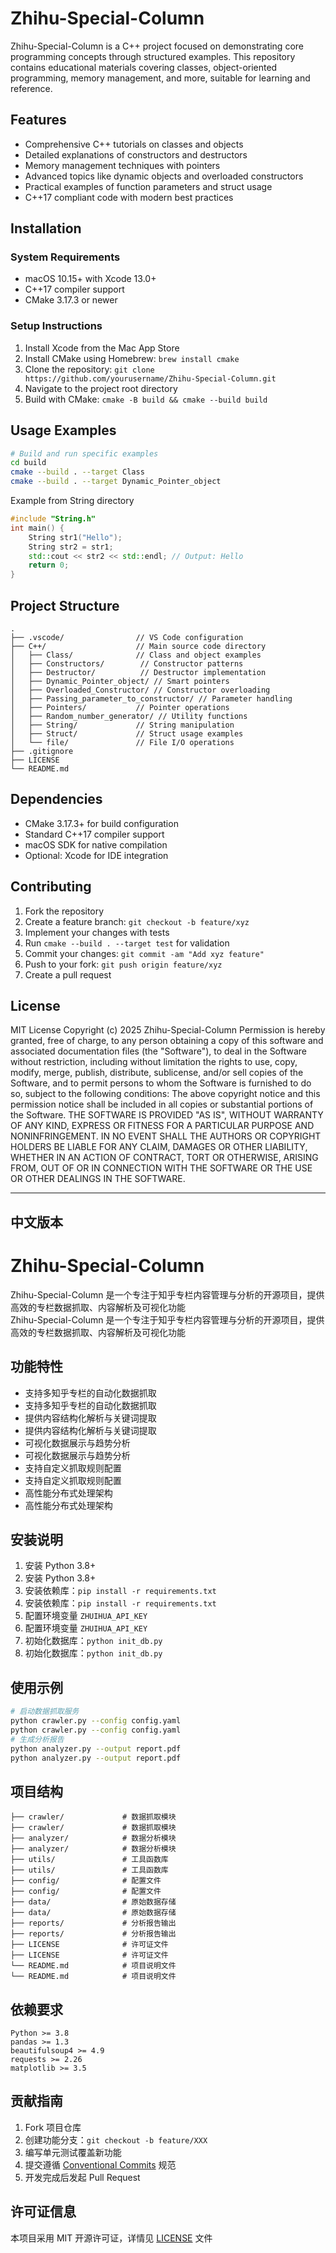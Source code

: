 # Zhihu-Special-Column
Zhihu-Special-Column is a C++ project focused on demonstrating core programming concepts through structured examples. This repository contains educational materials covering classes, object-oriented programming, memory management, and more, suitable for learning and reference.
## Features
- Comprehensive C++ tutorials on classes and objects
- Detailed explanations of constructors and destructors
- Memory management techniques with pointers
- Advanced topics like dynamic objects and overloaded constructors
- Practical examples of function parameters and struct usage
- C++17 compliant code with modern best practices
## Installation
### System Requirements
- macOS 10.15+ with Xcode 13.0+
- C++17 compiler support
- CMake 3.17.3 or newer
### Setup Instructions
1. Install Xcode from the Mac App Store
2. Install CMake using Homebrew: `brew install cmake`
3. Clone the repository: `git clone https://github.com/yourusername/Zhihu-Special-Column.git`
4. Navigate to the project root directory
5. Build with CMake: `cmake -B build && cmake --build build`
## Usage Examples
```bash
# Build and run specific examples
cd build
cmake --build . --target Class
cmake --build . --target Dynamic_Pointer_object
```
Example from String directory
```cpp
#include "String.h"
int main() {
    String str1("Hello");
    String str2 = str1;
    std::cout << str2 << std::endl; // Output: Hello
    return 0;
}
```
## Project Structure
```
.
├── .vscode/                // VS Code configuration
├── C++/                    // Main source code directory
│   ├── Class/              // Class and object examples
│   ├── Constructors/        // Constructor patterns
│   ├── Destructor/          // Destructor implementation
│   ├── Dynamic_Pointer_object/ // Smart pointers
│   ├── Overloaded_Constructor/ // Constructor overloading
│   ├── Passing_parameter_to_constructor/ // Parameter handling
│   ├── Pointers/           // Pointer operations
│   ├── Random_number_generator/ // Utility functions
│   ├── String/             // String manipulation
│   ├── Struct/             // Struct usage examples
│   └── file/               // File I/O operations
├── .gitignore
├── LICENSE
└── README.md
```
## Dependencies
- CMake 3.17.3+ for build configuration
- Standard C++17 compiler support
- macOS SDK for native compilation
- Optional: Xcode for IDE integration
## Contributing
1. Fork the repository
2. Create a feature branch: `git checkout -b feature/xyz`
3. Implement your changes with tests
4. Run `cmake --build . --target test` for validation
5. Commit your changes: `git commit -am "Add xyz feature"`
6. Push to your fork: `git push origin feature/xyz`
7. Create a pull request
## License
MIT License
Copyright (c) 2025 Zhihu-Special-Column
Permission is hereby granted, free of charge, to any person obtaining a copy
of this software and associated documentation files (the "Software"), to deal
in the Software without restriction, including without limitation the rights
to use, copy, modify, merge, publish, distribute, sublicense, and/or sell
copies of the Software, and to permit persons to whom the Software is
furnished to do so, subject to the following conditions:
The above copyright notice and this permission notice shall be included in all
copies or substantial portions of the Software.
THE SOFTWARE IS PROVIDED "AS IS", WITHOUT WARRANTY OF ANY KIND, EXPRESS OR
FITNESS FOR A PARTICULAR PURPOSE AND NONINFRINGEMENT. IN NO EVENT SHALL THE
AUTHORS OR COPYRIGHT HOLDERS BE LIABLE FOR ANY CLAIM, DAMAGES OR OTHER
LIABILITY, WHETHER IN AN ACTION OF CONTRACT, TORT OR OTHERWISE, ARISING FROM,
OUT OF OR IN CONNECTION WITH THE SOFTWARE OR THE USE OR OTHER DEALINGS IN THE
SOFTWARE.

---

## 中文版本

# Zhihu-Special-Column  
Zhihu-Special-Column 是一个专注于知乎专栏内容管理与分析的开源项目，提供高效的专栏数据抓取、内容解析及可视化功能  
Zhihu-Special-Column 是一个专注于知乎专栏内容管理与分析的开源项目，提供高效的专栏数据抓取、内容解析及可视化功能  
## 功能特性  
- 支持多知乎专栏的自动化数据抓取  
- 支持多知乎专栏的自动化数据抓取  
- 提供内容结构化解析与关键词提取  
- 提供内容结构化解析与关键词提取  
- 可视化数据展示与趋势分析  
- 可视化数据展示与趋势分析  
- 支持自定义抓取规则配置  
- 支持自定义抓取规则配置  
- 高性能分布式处理架构  
- 高性能分布式处理架构  
## 安装说明  
1. 安装 Python 3.8+  
1. 安装 Python 3.8+  
2. 安装依赖库：`pip install -r requirements.txt`  
2. 安装依赖库：`pip install -r requirements.txt`  
3. 配置环境变量 `ZHUIHUA_API_KEY`  
3. 配置环境变量 `ZHUIHUA_API_KEY`  
4. 初始化数据库：`python init_db.py`  
4. 初始化数据库：`python init_db.py`  
## 使用示例    
```bash  
# 启动数据抓取服务  
python crawler.py --config config.yaml  
python crawler.py --config config.yaml  
# 生成分析报告  
python analyzer.py --output report.pdf  
python analyzer.py --output report.pdf  
```  
  
## 项目结构  
```
├── crawler/             # 数据抓取模块  
├── crawler/             # 数据抓取模块  
├── analyzer/            # 数据分析模块  
├── analyzer/            # 数据分析模块  
├── utils/               # 工具函数库  
├── utils/               # 工具函数库  
├── config/              # 配置文件  
├── config/              # 配置文件  
├── data/                # 原始数据存储  
├── data/                # 原始数据存储  
├── reports/             # 分析报告输出  
├── reports/             # 分析报告输出  
├── LICENSE              # 许可证文件  
├── LICENSE              # 许可证文件  
└── README.md            # 项目说明文件  
└── README.md            # 项目说明文件  
```  
## 依赖要求    
```text  
Python >= 3.8  
pandas >= 1.3  
beautifulsoup4 >= 4.9  
requests >= 2.26  
matplotlib >= 3.5  
```  
## 贡献指南  
1. Fork 项目仓库   
2. 创建功能分支：`git checkout -b feature/XXX`  
3. 编写单元测试覆盖新功能  
4. 提交遵循 [Conventional Commits](https://www.conventionalcommits.org/) 规范  
5. 开发完成后发起 Pull Request  

## 许可证信息  
本项目采用 MIT 开源许可证，详情见 [LICENSE](LICENSE) 文件

